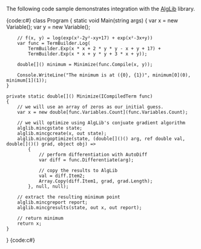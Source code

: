 The following code sample demonstrates integration with the [AlgLib](http://www.alglib.net) library.

{code:c#}
class Program
{
    static void Main(string[]() args)
    {
        var x = new Variable();
        var y = new Variable();

        // f(x, y) = log(exp(x²-2y²-xy+17) + exp(x²-3x+y))
        var func = TermBuilder.Log(
            TermBuilder.Exp(x * x + 2 * y * y - x + y + 17) +
            TermBuilder.Exp(x * x + y * y + 3 * x + y));

        double[]() minimum = Minimize(func.Compile(x, y));

        Console.WriteLine("The minimum is at ({0}, {1})", minimum[0](0), minimum[1](1));
    }

    private static double[]() Minimize(ICompiledTerm func)
    {
        // we will use an array of zeros as our initial guess.
        var x = new double[func.Variables.Count](func.Variables.Count);
            
        // we will optimize using AlgLib's conjuate gradient algorithm
        alglib.mincgstate state;
        alglib.mincgcreate(x, out state);
        alglib.mincgoptimize(state, (double[]()() arg, ref double val, double[]()() grad, object obj) =>
            {
                // perform differentiation with AutoDiff
                var diff = func.Differentiate(arg);

                // copy the results to AlgLib
                val = diff.Item2;
                Array.Copy(diff.Item1, grad, grad.Length);
            }, null, null);
            
        // extract the resulting minimum point
        alglib.mincgreport report;
        alglib.mincgresults(state, out x, out report);

        // return minimum
        return x;
    }
}
{code:c#}
